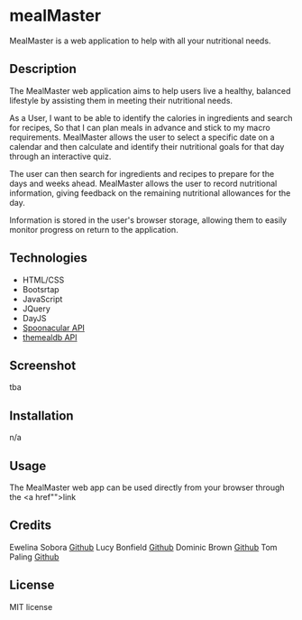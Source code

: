 # mealMaster

MealMaster is a web application to help with all your nutritional needs.

## Description

The MealMaster web application aims to help users live a healthy, balanced lifestyle by assisting them in meeting their nutritional needs.

As a User,
I want to be able to identify the calories in ingredients and search for recipes,
So that I can plan meals in advance and stick to my macro requirements.
MealMaster allows the user to select a specific date on a calendar and then calculate and identify their nutritional goals for that day through an interactive quiz.

The user can then search for ingredients and recipes to prepare for the days and weeks ahead. MealMaster allows the user to record nutritional information, giving feedback on the remaining nutritional allowances for the day.

Information is stored in the user's browser storage, allowing them to easily monitor progress on return to the application.

## Technologies 

 - HTML/CSS
 - Bootsrtap
 - JavaScript
 - JQuery
 - DayJS
 - <a href="https://spoonacular.com/food-api">Spoonacular API</a>
 - <a href="https://www.themealdb.com/api.php">themealdb API</a>

## Screenshot

tba

## Installation
n/a

## Usage

The MealMaster web app can be used directly from your browser through the <a href"">link</a>

## Credits

Ewelina Sobora <a href="https://github.com/ewelinasobora">Github</a>
Lucy Bonfield <a href="https://github.com/lucybonfield">Github</a>
Dominic Brown <a href="https://github.com/dombrown95">Github</a>
Tom Paling <a href="https://github.com/ph8tfunk">Github</a>

## License
MIT license
